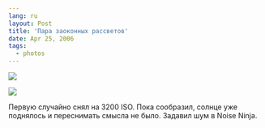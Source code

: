 ```yaml
---
lang: ru
layout: Post
title: 'Пара заоконных рассветов'
date: Apr 25, 2006
tags:
  - photos
---
```




![](/images/blog/MG-5087.jpg)

![](/images/blog/MG-5133.jpg)

Первую случайно снял на 3200 ISO. Пока сообразил, солнце уже поднялось и переснимать смысла не было. Задавил шум в Noise Ninja.
